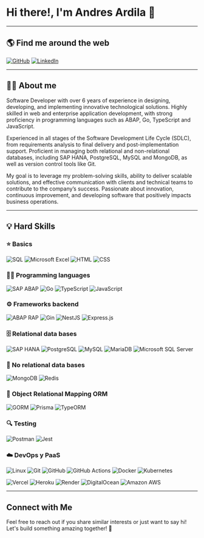 # Hi there!, I'm Andres Ardila 👋  

---

## 🌎 Find me around the web

[![GitHub](https://img.shields.io/badge/GitHub-100000?style=for-the-badge&logo=github&logoColor=white)](https://github.com/ardiladev33)
[![LinkedIn](https://img.shields.io/badge/LinkedIn-0077B5?style=for-the-badge&logo=linkedin&logoColor=white)](https://www.linkedin.com/in/andres-ardila/)

---

## 👨‍💼 About me

Software Developer with over 6 years of experience in designing, developing, and implementing innovative technological solutions. Highly skilled in web and enterprise application development, with strong proficiency in programming languages such as ABAP, Go, TypeScript and JavaScript.

Experienced in all stages of the Software Development Life Cycle (SDLC), from requirements analysis to final delivery and post-implementation support. Proficient in managing both relational and non-relational databases, including SAP HANA, PostgreSQL, MySQL and MongoDB, as well as version control tools like Git.

My goal is to leverage my problem-solving skills, ability to deliver scalable solutions, and effective communication with clients and technical teams to contribute to the company’s success. Passionate about innovation, continuous improvement, and developing software that positively impacts business operations.

---

## 💡 Hard Skills

### ⭐ Basics

![SQL](https://img.shields.io/badge/SQL-032E41?style=for-the-badge&logo=sqlite&logoColor=white)
![Microsoft Excel](https://img.shields.io/badge/Microsoft%20Excel-217346?style=for-the-badge&logo=microsoft-excel&logoColor=white)
![HTML](https://img.shields.io/badge/HTML5-E34F26?style=for-the-badge&logo=html5&logoColor=white)
![CSS](https://img.shields.io/badge/CSS3-1572B6?style=for-the-badge&logo=css3&logoColor=white)

### 👨‍💻 Programming languages

![SAP ABAP](https://img.shields.io/badge/SAP%20ABAP-0099D6?style=for-the-badge&logo=sap&logoColor=white)
![Go](https://img.shields.io/badge/Go-00ADD8?style=for-the-badge&logo=go&logoColor=white)
![TypeScript](https://img.shields.io/badge/TypeScript-3178C6?style=for-the-badge&logo=typescript&logoColor=white)
![JavaScript](https://img.shields.io/badge/JavaScript-F7DF1E?style=for-the-badge&logo=javascript&logoColor=black)

### ⚙️ Frameworks backend

![ABAP RAP](https://img.shields.io/badge/ABAP%20RAP-0099D6?style=for-the-badge&logo=sap&logoColor=white)
![Gin](https://img.shields.io/badge/Gin-008080?style=for-the-badge&logo=go&logoColor=white)
![NestJS](https://img.shields.io/badge/nestjs-E0234E?style=for-the-badge&logo=nestjs&logoColor=white)
![Express.js](https://img.shields.io/badge/Express.js-000000?style=for-the-badge&logo=express&logoColor=white)

### 🗄️ Relational data bases

![SAP HANA](https://img.shields.io/badge/SAP%20HANA-0099D6?style=for-the-badge&logo=sap&logoColor=white)
![PostgreSQL](https://img.shields.io/badge/PostgreSQL-316192?style=for-the-badge&logo=postgresql&logoColor=white)
![MySQL](https://img.shields.io/badge/MySQL-4479A1?style=for-the-badge&logo=mysql&logoColor=white)
![MariaDB](https://img.shields.io/badge/MariaDB-003545?style=for-the-badge&logo=mariadb&logoColor=white)
![Microsoft SQL Server](https://img.shields.io/badge/Microsoft%20SQL%20Server-CC2927?style=for-the-badge&logo=microsoft-sql-server&logoColor=white)

### 💾 No relational data bases

![MongoDB](https://img.shields.io/badge/MongoDB-47A248?style=for-the-badge&logo=mongodb&logoColor=white)
![Redis](https://img.shields.io/badge/Redis-DC382D?style=for-the-badge&logo=redis&logoColor=white)

### 🔗 Object Relational Mapping ORM

![GORM](https://img.shields.io/badge/GORM-00ADD8?style=for-the-badge&logo=go&logoColor=white)
![Prisma](https://img.shields.io/badge/Prisma-39A3A2?style=for-the-badge&logo=prisma&logoColor=white)
![TypeORM](https://img.shields.io/badge/TypeORM-EA4523?style=for-the-badge&logo=typeorm&logoColor=white)

### 🔍 Testing

![Postman](https://img.shields.io/badge/Postman-FF6C37?style=for-the-badge&logo=postman&logoColor=white)
![Jest](https://img.shields.io/badge/Jest-C21334?style=for-the-badge&logo=jest&logoColor=white)

### ☁️ DevOps y PaaS

![Linux](https://img.shields.io/badge/Linux-FCC624?style=for-the-badge&logo=linux&logoColor=black)
![Git](https://img.shields.io/badge/Git-F05032?style=for-the-badge&logo=git&logoColor=white)
![GitHub](https://img.shields.io/badge/GitHub-100000?style=for-the-badge&logo=github&logoColor=white)
![GitHub Actions](https://img.shields.io/badge/GitHub%20Actions-267B98?style=for-the-badge&logo=githubactions&logoColor=white)
![Docker](https://img.shields.io/badge/Docker-2496ED?style=for-the-badge&logo=docker&logoColor=white)
![Kubernetes](https://img.shields.io/badge/Kubernetes-326CE5?style=for-the-badge&logo=kubernetes&logoColor=white)

![Vercel](https://img.shields.io/badge/Vercel-000000?style=for-the-badge&logo=vercel&logoColor=white)
![Heroku](https://img.shields.io/badge/Heroku-430098?style=for-the-badge&logo=heroku&logoColor=white)
![Render](https://img.shields.io/badge/Render-464D54?style=for-the-badge&logo=render&logoColor=white)
![DigitalOcean](https://img.shields.io/badge/DigitalOcean-008BFF?style=for-the-badge&logo=digitalocean&logoColor=white)
![Amazon AWS](https://img.shields.io/badge/Amazon%20AWS-FF9900?style=for-the-badge&logo=amazonaws&logoColor=white)

---

## Connect with Me  
Feel free to reach out if you share similar interests or just want to say hi!  
Let's build something amazing together! 🚀  
<!--
**ardiladev33/ardiladev33** is a ✨ _special_ ✨ repository because its `README.md` (this file) appears on your GitHub profile.

Here are some ideas to get you started:

- 🔭 I’m currently working on ...
- 🌱 I’m currently learning ...
- 👯 I’m looking to collaborate on ...
- 🤔 I’m looking for help with ...
- 💬 Ask me about ...
- 📫 How to reach me: ...
- 😄 Pronouns: ...
- ⚡ Fun fact: ...
-->
